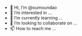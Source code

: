 - 👋 Hi, I’m @oumoundao
- 👀 I’m interested in ...
- 🌱 I’m currently learning ...
- 💞️ I’m looking to collaborate on ...
- 📫 How to reach me ...

<!---
oumoundao/oumoundao is a ✨ special ✨ repository because its `README.md` (this file) appears on your GitHub profile.
You can click the Preview link to take a look at your changes.
--->
